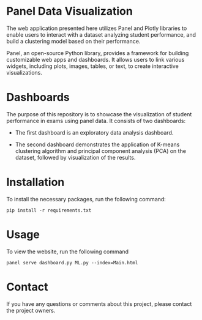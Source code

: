 # Panel Data Visualization

The web application presented here utilizes Panel and Plotly libraries to enable users to interact with a dataset analyzing student performance, and build a clustering model based on their performance.

Panel, an open-source Python library, provides a framework for building customizable web apps and dashboards. It allows users to link various widgets, including plots, images, tables, or text, to create interactive visualizations.

# Dashboards 
The purpose of this repository is to showcase the visualization of student performance in exams using panel data. It consists of two dashboards:

* The first dashboard is an exploratory data analysis dashboard.

* The second dashboard demonstrates the application of K-means clustering algorithm and principal component analysis (PCA) on the dataset, followed by visualization of the results. 

# Installation 
To install the necessary packages, run the following command: 
```
pip install -r requirements.txt
``` 
# Usage

To view the website, run the following command
```
panel serve dashboard.py ML.py --index=Main.html
```  
# Contact

If you have any questions or comments about this project, please contact the project owners. 

